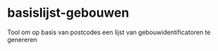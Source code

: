 # basislijst-gebouwen
Tool om op basis van postcodes een lijst van gebouwidentificatoren te genereren
